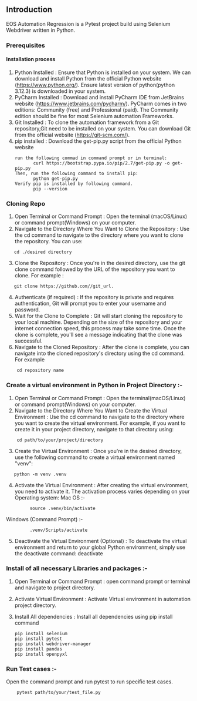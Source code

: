 ## Introduction 

EOS Automation Regression is a Pytest project build using Selenium Webdriver written in Python.

### Prerequisites
#### Installation process
1. Python Installed : Ensure that Python is installed on your system. We can download and install Python from the official Python website (https://www.python.org/). Ensure latest version of python(python 3.12.3) is downloaded in your system.
2. PyCharm Installed : Download and install PyCharm IDE from JetBrains website (https://www.jetbrains.com/pycharm/). PyCharm comes in two editions: Community (free) and Professional (paid). The Community edition should be fine for most Selenium automation Frameworks.
3. Git Installed : To clone the automation framework from a Git repository,Git need to be installed on your system. You can download Git from the official website (https://git-scm.com/).
4. pip installed : Download the get-pip.py script from the official Python website
      ```
      run the following commad in command prompt or in terminal:
             curl https://bootstrap.pypa.io/pip/2.7/get-pip.py -o get-pip.py
      Then, run the following command to install pip:
             python get-pip.py
      Verify pip is installed by following command.
             pip --version
     ```

### Cloning Repo
1. Open Terminal or Command Prompt : Open the terminal (macOS/Linux) or command prompt(Windows) on your computer.
2. Navigate to the Directory Where You Want to Clone the Repository : Use the cd command to navigate to the directory where you want to clone the repository. You can use: 
````
   cd ./desired directory
````                              
3. Clone the Repository : Once you're in the desired directory, use the git clone command followed by the URL of the repository you want to clone.
        For example : 
```
   git clone https://github.com//git_url.
```

4. Authenticate (if required) : If the repository is private and requires authentication, Git will prompt you to enter your username and password.
5. Wait for the Clone to Complete : Git will start cloning the repository to your local machine. Depending on the size of the repository and your internet connection speed, this process may take some time. Once the clone is complete, you'll see a message indicating that the clone was successful.
6. Navigate to the Cloned Repository : After the clone is complete, you can navigate into the cloned repository's directory using the cd command.
        For example 
```
    cd repository name
```
### Create a virtual environment in Python in Project Directory :- 
1. Open Terminal or Command Prompt : Open the terminal(macOS/Linux) or command prompt(Windows) on your computer.
2. Navigate to the Directory Where You Want to Create the Virtual Environment : Use the cd command to navigate to the directory where you want to  create the virtual environment. For example, if you want to create it in your project directory, 
        navigate to that directory using:
```
    cd path/to/your/project/directory
```
3. Create the Virtual Environment : Once you're in the desired directory, use the following command to create a virtual environment named "venv":
```        
   python -m venv .venv
```
4. Activate the Virtual Environment : After creating the virtual environment, you need to activate it. The activation process varies depending on your  
   Operating system: Mac OS :- 
````    
         source .venv/bin/activate
````
   Windows (Command Prompt) :- 
````       
         .venv/Scripts/activate
````
5. Deactivate the Virtual Environment (Optional) : To deactivate the virtual environment and return to your global Python environment, simply use the deactivate command: deactivate

### Install of all necessary Libraries and packages :- 
    
1. Open Terminal or Command Prompt : open command prompt or terminal and navigate to project directory.

2. Activate Virtual Environment : Activate Virtual environment in automation project directory.

3. Install All dependencies : Install all dependencies using pip install command
    ````     
   pip install selenium
   pip install pytest 
   pip install webdriver-manager
   pip install pandas
   pip install openpyxl
   ````
### Run Test cases  :- 
Open the command prompt and run pytest to run specific test cases.
```
    pytest path/to/your/test_file.py
```

